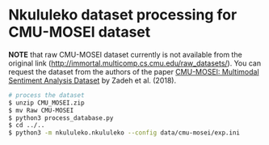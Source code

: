 # Nkululeko dataset processing for CMU-MOSEI dataset

**NOTE** that raw CMU-MOSEI dataset currently is not available from the original link (http://immortal.multicomp.cs.cmu.edu/raw_datasets/). You can request the dataset from the authors of the paper [CMU-MOSEI: Multimodal Sentiment Analysis Dataset](https://arxiv.org/abs/1606.06259) by Zadeh et al. (2018).

```bash
# process the dataset
$ unzip CMU_MOSEI.zip
$ mv Raw CMU-MOSEI
$ python3 process_database.py
$ cd ../..
$ python3 -m nkululeko.nkululeko --config data/cmu-mosei/exp.ini
```